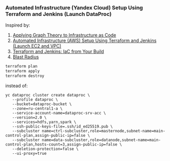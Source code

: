 ### Automated Infrastructure (Yandex Cloud) Setup Using Terraform and Jenkins (Launch DataProc)

Inspired by: 
1) [Applying Graph Theory to Infrastructure as Code](https://www.youtube.com/watch?v=Ce3RNfRbdZ0&ab_channel=HashiCorp) 
2) [Automated Infrastructure (AWS) Setup Using Terraform and Jenkins (Launch EC2 and VPC)](https://www.cloudbees.com/blog/terraform-and-jenkins-iac-from-your-build) 
3) [Terraform and Jenkins: IaC from Your Build](https://blogs.perficient.com/2022/06/01/integrating-terraform-with-jenkins-ci-cd/)
4) [Blast Radius](https://github.com/28mm/blast-radius)

```bash
terraform plan
terraform apply
terraform destroy
```
instead of:
```
yc dataproc cluster create dataproc \
   --profile dataproc \
   --bucket=dataproc-bucket \
   --zone=ru-central1-a \
   --service-account-name=dataproc-srv-acc \
   --version=2.0 \
   --services=hdfs,yarn,spark \
   --ssh-public-keys-file=.ssh/id_ed25519.pub \
   --subcluster name=ctrl-subcluster,role=masternode,subnet-name=main-control-plan,assign-public-ip=false \
   --subcluster name=data-subcluster,role=datanode,subnet-name=main-control-plan,hosts-count=3,assign-public-ip=false \
   --deletion-protection=false \
   --ui-proxy=true 
 ```
